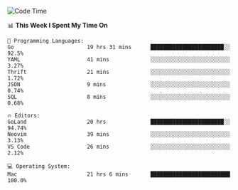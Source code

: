 <!--START_SECTION:waka-->
![Code Time](http://img.shields.io/badge/Code%20Time-111%20hrs%2053%20mins-blue)

📊 **This Week I Spent My Time On** 

```text
💬 Programming Languages: 
Go                       19 hrs 31 mins      ███████████████████████░░   92.5% 
YAML                     41 mins             ░░░░░░░░░░░░░░░░░░░░░░░░░   3.27% 
Thrift                   21 mins             ░░░░░░░░░░░░░░░░░░░░░░░░░   1.72% 
JSON                     9 mins              ░░░░░░░░░░░░░░░░░░░░░░░░░   0.74% 
SQL                      8 mins              ░░░░░░░░░░░░░░░░░░░░░░░░░   0.68%

🔥 Editors: 
GoLand                   20 hrs              ███████████████████████░░   94.74% 
Neovim                   39 mins             ░░░░░░░░░░░░░░░░░░░░░░░░░   3.13% 
VS Code                  26 mins             ░░░░░░░░░░░░░░░░░░░░░░░░░   2.12%

💻 Operating System: 
Mac                      21 hrs 6 mins       █████████████████████████   100.0%

```


<!--END_SECTION:waka-->